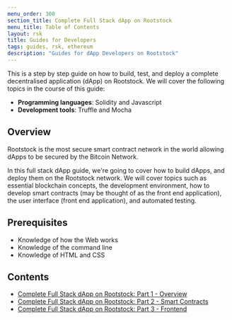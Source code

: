 ```yaml
---
menu_order: 300
section_title: Complete Full Stack dApp on Rootstock
menu_title: Table of Contents
layout: rsk
title: Guides for Developers
tags: guides, rsk, ethereum
description: "Guides for dApp Developers on Rootstock"
---
```


This is a step by step guide on how to build, test, and deploy
a complete decentralised application (dApp) on Rootstock.
We will cover the following topics in the course of this guide:

- **Programming languages**: Solidity and Javascript
- **Development tools**: Truffle and Mocha

## Overview

Rootstock is the most secure smart contract network in the world
allowing dApps to be secured by the Bitcoin Network.

In this full stack dApp guide, we're going to cover how to build dApps,
and deploy them on the Rootstock network.
We will cover topics such as essential blockchain concepts,
the development environment,
how to develop smart contracts (may be thought of as the front end application),
the user interface (front end application),
and automated testing.

## Prerequisites

- Knowledge of how the Web works
- Knowledge of the command line
- Knowledge of HTML and CSS

## Contents

- [Complete Full Stack dApp on Rootstock: Part 1 - Overview](/guides/full-stack-dapp-on-rsk/part1-overview/)
- [Complete Full Stack dApp on Rootstock: Part 2 - Smart Contracts](/guides/full-stack-dapp-on-rsk/part2-smart-contracts/)
- [Complete Full Stack dApp on Rootstock: Part 3 - Frontend](/guides/full-stack-dapp-on-rsk/part3-front-end/)